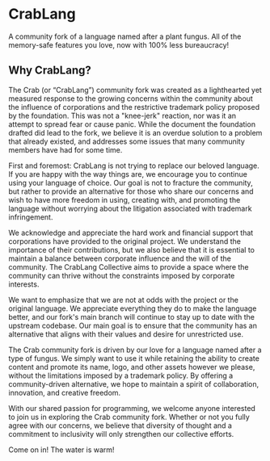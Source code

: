 # CrabLang

A community fork of a language named after a plant fungus. All of the memory-safe features you love, now with 100% less bureaucracy!


## Why CrabLang?

The Crab (or “CrabLang”) community fork was created as a lighthearted yet measured response to the growing concerns within the community about the influence of corporations and the restrictive trademark policy proposed by the foundation. This was not a "knee-jerk" reaction, nor was it an attempt to spread fear or cause panic. While the document the foundation drafted did lead to the fork, we believe it is an overdue solution to a problem that already existed, and addresses some issues that many community members have had for some time.


First and foremost: CrabLang is not trying to replace our beloved language. If you are happy with the way things are, we encourage you to continue using your language of choice. Our goal is not to fracture the community, but rather to provide an alternative for those who share our concerns and wish to have more freedom in using, creating with, and promoting the language without worrying about the litigation associated with trademark infringement.


We acknowledge and appreciate the hard work and financial support that corporations have provided to the original project. We understand the importance of their contributions, but we also believe that it is essential to maintain a balance between corporate influence and the will of the community. The CrabLang Collective aims to provide a space where the community can thrive without the constraints imposed by corporate interests.


We want to emphasize that we are not at odds with the project or the original language. We appreciate everything they do to make the language better, and our fork's main branch will continue to stay up to date with the upstream codebase. Our main goal is to ensure that the community has an alternative that aligns with their values and desire for unrestricted use.


The Crab community fork is driven by our love for a language named after a type of fungus. We simply want to use it while retaining the ability to create content and promote its name, logo, and other assets however we please, without the limitations imposed by a trademark policy. By offering a community-driven alternative, we hope to maintain a spirit of collaboration, innovation, and creative freedom.


With our shared passion for programming, we welcome anyone interested to join us in exploring the Crab community fork. Whether or not you fully agree with our concerns, we believe that diversity of thought and a commitment to inclusivity will only strengthen our collective efforts.


Come on in! The water is warm!
